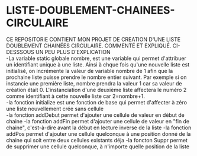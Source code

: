 # LISTE-DOUBLEMENT-CHAINEES-CIRCULAIRE
CE REPOSITORIE CONTIENT MON PROJET DE CREATION D'UNE LISTE DOUBLEMENT CHAINÉES CIRCULAIRE. COMMENTÉ ET EXPLIQUÉ. CI-DESSSOUS UN PEU PLUS D'EXPLICATION  
      -La variable static globale nombre, est une variable qui permet d'attribuer un identifiant unique à une liste. Ainsi à chque fois qu'une nouvelle liste
      est initialisé, on incrémente la valeur de variable nombre de 1 afin que la prochaine liste puisse prendre le nombre entier suivant. Par exemple si on
      instancie une première liste, nombre prendra la valeur 1 car sa valeur de création était 0. L'instanciation d'une deuxième liste affectera le numéro 2 
      comme identifiant à cette nouvelle liste car 2=nombre+1.  
      -la fonction initialize est une fonction de base qui permet d'affecter à zéro une liste nouvellement crée sans cellule  
      -la fonction addDebut permet d'ajouter une cellule de valeur en début de chaine
      -la fonction addFin permet d'ajouter une cellule de valeur en "fin de chaine", c'est-à-dire avant la début en lecture inverse de la liste
      -la fonction addPos permet d'ajouter une cellule quelconque à une position donné de la chaine qui soit entre deux cellules existants déja 
      -la foncton Suppr permet de supprimer une cellule quelconque, à n'importe quelle position de la liste
